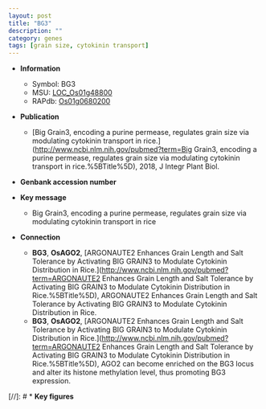 ```yaml
---
layout: post
title: "BG3"
description: ""
category: genes
tags: [grain size, cytokinin transport]
---
```


* **Information**  
    + Symbol: BG3  
    + MSU: [LOC_Os01g48800](http://rice.plantbiology.msu.edu/cgi-bin/ORF_infopage.cgi?orf=LOC_Os01g48800)  
    + RAPdb: [Os01g0680200](http://rapdb.dna.affrc.go.jp/viewer/gbrowse_details/irgsp1?name=Os01g0680200)  

* **Publication**  
    + [Big Grain3, encoding a purine permease, regulates grain size via modulating cytokinin transport in rice.](http://www.ncbi.nlm.nih.gov/pubmed?term=Big Grain3, encoding a purine permease, regulates grain size via modulating cytokinin transport in rice.%5BTitle%5D), 2018, J Integr Plant Biol.

* **Genbank accession number**  

* **Key message**  
    + Big Grain3, encoding a purine permease, regulates grain size via modulating cytokinin transport in rice

* **Connection**  
    + __BG3__, __OsAGO2__, [ARGONAUTE2 Enhances Grain Length and Salt Tolerance by Activating BIG GRAIN3 to Modulate Cytokinin Distribution in Rice.](http://www.ncbi.nlm.nih.gov/pubmed?term=ARGONAUTE2 Enhances Grain Length and Salt Tolerance by Activating BIG GRAIN3 to Modulate Cytokinin Distribution in Rice.%5BTitle%5D), ARGONAUTE2 Enhances Grain Length and Salt Tolerance by Activating BIG GRAIN3 to Modulate Cytokinin Distribution in Rice.
    + __BG3__, __OsAGO2__, [ARGONAUTE2 Enhances Grain Length and Salt Tolerance by Activating BIG GRAIN3 to Modulate Cytokinin Distribution in Rice.](http://www.ncbi.nlm.nih.gov/pubmed?term=ARGONAUTE2 Enhances Grain Length and Salt Tolerance by Activating BIG GRAIN3 to Modulate Cytokinin Distribution in Rice.%5BTitle%5D), AGO2 can  become enriched on the BG3 locus and alter its histone methylation level, thus promoting BG3 expression.

[//]: # * **Key figures**  


